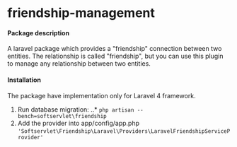friendship-management
=====================

#### Package description

A laravel package which provides a "friendship" connection between 
two entities. The relationship is called "friendship", but you can
use this plugin to manage any relationship between two entities.

#### Installation

The package have implementation only for Laravel 4 framework.

1. Run database migration:
..* `php artisan --bench=softservlet\friendship`
2. Add the provider into app/config/app.php
`'Softservlet\Friendship\Laravel\Providers\LaravelFriendshipServiceProvider'`
